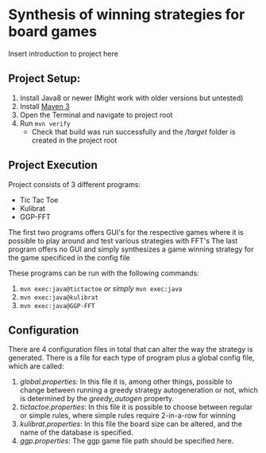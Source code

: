 # Synthesis of winning strategies for board games

Insert introduction to project here

## Project Setup:

1. Install Java8 or newer (Might work with older versions but untested)
2. Install [Maven 3](https://maven.apache.org/download.cgi)
3. Open the Terminal and navigate to project root
4. Run `mvn verify`
   - Check that build was run successfully and the */target* folder is created in the project root

## Project Execution

Project consists of 3 different programs:
- Tic Tac Toe
- Kulibrat
- GGP-FFT

The first two programs offers GUI's for the respective games where it is possible to play around and test various strategies with FFT's
The last program offers no GUI and simply synthesizes a game winning strategy for the game specificed in the config file

These programs can be run with the following commands:
1. `mvn exec:java@tictactoe` *or simply* `mvn exec:java`
2. `mvn exec:java@kulibrat`
3. `mvn exec:java@GGP-FFT`

## Configuration

There are 4 configuration files in total that can alter the way the strategy is generated. There is a file for each type of program plus a global config file, which are called:
1. *global.properties*: In this file it is, among other things, possible to change between running a greedy strategy autogeneration or not, which is determined by the *greedy_autogen* property.
2. *tictactoe.properties*: In this file it is possible to choose between regular or simple rules, where simple rules require 2-in-a-row for winning
3. *kulibrat.properties*: In this file the board size can be altered, and the name of the database is specified.
4. *ggp.properties*: The ggp game file path should be specified here.
